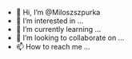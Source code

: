 - 👋 Hi, I’m @Miloszszpurka
- 👀 I’m interested in ...
- 🌱 I’m currently learning ...
- 💞️ I’m looking to collaborate on ...
- 📫 How to reach me ...

<!---
Miloszszpurka/Miloszszpurka is a ✨ special ✨ repository because its `README.md` (this file) appears on your GitHub profile.
You can click the Preview link to take a look at your changes.
--->
